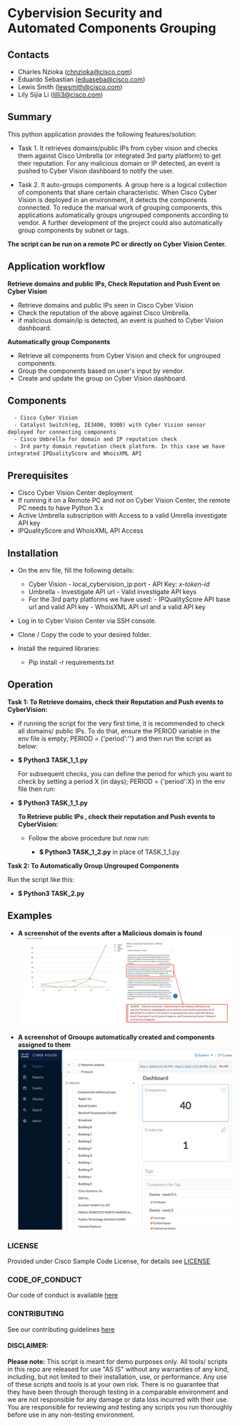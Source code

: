 # Cybervision Security and Automated Components Grouping

## Contacts
* Charles Nzioka (chnzioka@cisco.com)
* Eduardo Sebastian (eduaseba@cisco.com)
* Lewis Smith (lewsmith@cisco.com)
* Lily Sijia Li (lilli3@cisco.com)


## Summary
 This python application provides the following features/solution:
 - Task 1. It retrieves domains/public IPs from cyber vision and checks them against Cisco Umbrella (or integrated 3rd party platform) to get their reputation. For any malicious domain or IP detected, an event is pushed to Cyber Vision dashboard to notify the user.

 - Task 2. It auto-groups components. A group here is a logical collection of components that share certain characteristic. When Cisco Cyber Vision is deployed in an environment, it detects the components connected. To reduce the manual work of grouping components, this applications automatically groups ungrouped components according to vendor. A further development of the project could also automatically group components by subnet or tags.

 **The script can be run on a remote PC or directly on Cyber Vision Center.**


## Application workflow

 **Retrieve domains and public IPs, Check Reputation and Push Event on Cyber Vision**
   - Retrieve domains and public IPs seen in Cisco Cyber Vision
   - Check the reputation of the above against Cisco Umbrella.
   - if malicious domain/ip is detected, an event is pushed to Cyber Vision dashboard.

 **Automatically group Components**
   - Retrieve all components from Cyber Vision and check for ungrouped components.
   - Group the components based on user's input by vendor.
   - Create and update the group on Cyber Vision dashboard.


## Components
      - Cisco Cyber Vision
      - Catalyst Switch(eg, IE3400, 9300) with Cyber Vision sensor deployed for connecting components
      - Cisco Umbrella for domain and IP reputation check
      - 3rd party domain reputation check platform. In this case we have integrated IPQualityScore and WhoisXML API

## Prerequisites
  - Cisco Cyber Vision Center deployment
  - If running it on a Remote PC and not on Cyber Vision Center, the remote PC needs to have Python 3.x
  - Active Umbrella subscription with Access to a valid Umrella investigate API key
  - IPQualityScore and WhoisXML API Access


## Installation

 - On the env file, fill the following details:
      - Cyber Vision  - local_cybervision_ip:port
                      - API Key: *x-token-id*
      - Umbrella - Investigate API url
                 - Valid investigate API keys
      - For the 3rd party platforms we have used:
                 - IPQualityScore API base url and valid API key
                 - WhoisXML API url and a valid API key
    
 - Log in to Cyber Vision Center via SSH console.  
 - Clone / Copy the code to your desired folder.
 - Install the required libraries: 
      - Pip install -r requirements.txt

## Operation
   **Task 1: To Retrieve domains, check their Reputation and Push events to CyberVision:**
   - if running the script for the very first time, it is recommended to check all domains/ public IPs. To do that, ensure the PERIOD variable in the env file is empty; PERIOD = {'period':''} and then run the script as below:
    
- **$ Python3 TASK_1_1.py**

    For subsequent checks, you can define the period for which you want to check by setting a period X (in days); PERIOD = {'period':X} in the env file then run:

- **$ Python3 TASK_1_1.py**

   **To Retrieve public IPs , check their reputation and Push events to CyberVision:**
   - Follow the above procedure but now run:

     - **$ Python3 TASK_1_2.py**    in place of TASK_1_1.py

**Task 2: To Automatically Group Ungrouped Components**

Run the script like this:

- **$ Python3 TASK_2.py**

## Examples

- **A screenshot of the events after a Malicious domain is found**
![sample events](/IMAGES/img1.png)


- **A screenshot of Grooups automatically created and components assigned to them**
![sample groups](/IMAGES/img2.png)

### LICENSE

Provided under Cisco Sample Code License, for details see [LICENSE](LICENSE.md)

### CODE_OF_CONDUCT

Our code of conduct is available [here](CODE_OF_CONDUCT.md)

### CONTRIBUTING

See our contributing guidelines [here](CONTRIBUTING.md)

#### DISCLAIMER:
<b>Please note:</b> This script is meant for demo purposes only. All tools/ scripts in this repo are released for use "AS IS" without any warranties of any kind, including, but not limited to their installation, use, or performance. Any use of these scripts and tools is at your own risk. There is no guarantee that they have been through thorough testing in a comparable environment and we are not responsible for any damage or data loss incurred with their use.
You are responsible for reviewing and testing any scripts you run thoroughly before use in any non-testing environment.
